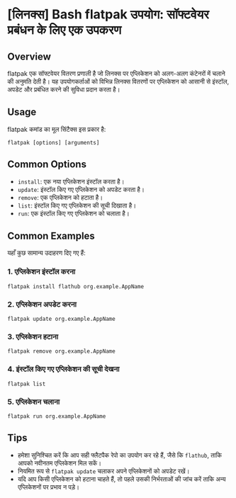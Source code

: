 # [लिनक्स] Bash flatpak उपयोग: सॉफ्टवेयर प्रबंधन के लिए एक उपकरण

## Overview
flatpak एक सॉफ्टवेयर वितरण प्रणाली है जो लिनक्स पर एप्लिकेशन को अलग-अलग कंटेनरों में चलाने की अनुमति देती है। यह उपयोगकर्ताओं को विभिन्न लिनक्स वितरणों पर एप्लिकेशन को आसानी से इंस्टॉल, अपडेट और प्रबंधित करने की सुविधा प्रदान करता है।

## Usage
flatpak कमांड का मूल सिंटैक्स इस प्रकार है:

```
flatpak [options] [arguments]
```

## Common Options
- `install`: एक नया एप्लिकेशन इंस्टॉल करता है।
- `update`: इंस्टॉल किए गए एप्लिकेशन को अपडेट करता है।
- `remove`: एक एप्लिकेशन को हटाता है।
- `list`: इंस्टॉल किए गए एप्लिकेशन की सूची दिखाता है।
- `run`: एक इंस्टॉल किए गए एप्लिकेशन को चलाता है।

## Common Examples
यहाँ कुछ सामान्य उदाहरण दिए गए हैं:

### 1. एप्लिकेशन इंस्टॉल करना
```
flatpak install flathub org.example.AppName
```

### 2. एप्लिकेशन अपडेट करना
```
flatpak update org.example.AppName
```

### 3. एप्लिकेशन हटाना
```
flatpak remove org.example.AppName
```

### 4. इंस्टॉल किए गए एप्लिकेशन की सूची देखना
```
flatpak list
```

### 5. एप्लिकेशन चलाना
```
flatpak run org.example.AppName
```

## Tips
- हमेशा सुनिश्चित करें कि आप सही फ्लैटपैक रेपो का उपयोग कर रहे हैं, जैसे कि `flathub`, ताकि आपको नवीनतम एप्लिकेशन मिल सकें।
- नियमित रूप से `flatpak update` चलाकर अपने एप्लिकेशनों को अपडेट रखें।
- यदि आप किसी एप्लिकेशन को हटाना चाहते हैं, तो पहले उसकी निर्भरताओं की जांच करें ताकि अन्य एप्लिकेशनों पर प्रभाव न पड़े।